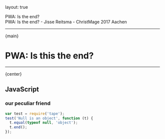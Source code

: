 layout: true
<div class="slide-heading">PWA: Is the end?</div>
<div class="slide-footer">
    <span>PWA: Is the end? - Jisse Reitsma - ChristMage 2017 Aachen</span>
</div>

---
{main}
# PWA: Is this the end?

---
{center}
## JavaScript
### our peculiar friend

```js
var test = require('tape');
test('Null is an object', function (t) {
  t.equal(typeof null, 'object');
  t.end();
});
```
